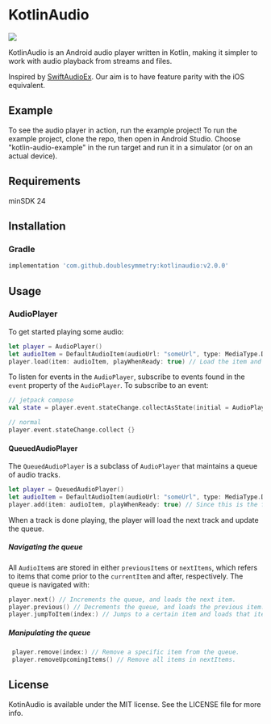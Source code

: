 # KotlinAudio

[![](https://jitpack.io/v/doublesymmetry/KotlinAudio.svg)](https://jitpack.io/#doublesymmetry/KotlinAudio)


KotlinAudio is an Android audio player written in Kotlin, making it simpler to work with audio playback from streams and files.

Inspired by [SwiftAudioEx](https://github.com/doublesymmetry/SwiftAudioEx). Our aim is to have feature parity with the iOS equivalent.


## Example

To see the audio player in action, run the example project!
To run the example project, clone the repo, then open in Android Studio.
Choose "kotlin-audio-example" in the run target and run it in a simulator
(or on an actual device).

## Requirements
minSDK 24

## Installation

### Gradle

```gradle
implementation 'com.github.doublesymmetry:kotlinaudio:v2.0.0'
```

## Usage

### AudioPlayer
To get started playing some audio:
```swift
let player = AudioPlayer()
let audioItem = DefaultAudioItem(audioUrl: "someUrl", type: MediaType.DEFAULT)
player.load(item: audioItem, playWhenReady: true) // Load the item and start playing when the player is ready.
```

To listen for events in the `AudioPlayer`, subscribe to events found in the `event` property of the `AudioPlayer`.
To subscribe to an event:
```kotlin
// jetpack compose
val state = player.event.stateChange.collectAsState(initial = AudioPlayerState.IDLE)

// normal
player.event.stateChange.collect {}
```

#### QueuedAudioPlayer
The `QueuedAudioPlayer` is a subclass of `AudioPlayer` that maintains a queue of audio tracks.
```swift
let player = QueuedAudioPlayer()
let audioItem = DefaultAudioItem(audioUrl: "someUrl", type: MediaType.DEFAULT)
player.add(item: audioItem, playWhenReady: true) // Since this is the first item, we can supply playWhenReady: true to immedietaly start playing when the item is loaded.
```

When a track is done playing, the player will load the next track and update the queue.

##### Navigating the queue
All `AudioItem`s are stored in either `previousItems` or `nextItems`, which refers to items that come prior to the `currentItem` and after, respectively. The queue is navigated with:
```swift
player.next() // Increments the queue, and loads the next item.
player.previous() // Decrements the queue, and loads the previous item.
player.jumpToItem(index:) // Jumps to a certain item and loads that item.
```

##### Manipulating the queue
```swift
 player.remove(index:) // Remove a specific item from the queue.
 player.removeUpcomingItems() // Remove all items in nextItems.
```

## License

KotinAudio is available under the MIT license. See the LICENSE file for more info.
